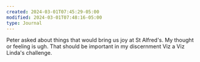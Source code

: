 ```yaml
---
created: 2024-03-01T07:45:29-05:00
modified: 2024-03-01T07:48:16-05:00
type: Journal
---
```


Peter asked about things that would bring us joy at St Alfred's. My thought or feeling is ugh. That should be important in my discernment Viz a Viz Linda's challenge.
